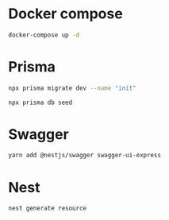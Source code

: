 # Docker compose 

```bash
docker-compose up -d
```

# Prisma

```bash
npx prisma migrate dev --name "init"
```

```bash
npx prisma db seed
```

# Swagger

```bash
yarn add @nestjs/swagger swagger-ui-express
```

# Nest

```bash
nest generate resource
```

